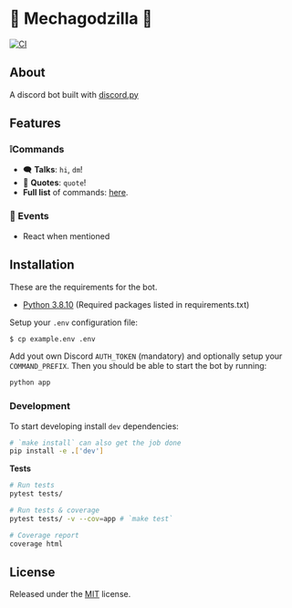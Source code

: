 # 🤖 Mechagodzilla 🦖

[![CI](https://github.com/allanjsouza/mechagodzilla/actions/workflows/ci.yml/badge.svg)](https://github.com/allanjsouza/mechagodzilla/actions/workflows/ci.yml)

## About

A discord bot built with [discord.py](https://discordpy.readthedocs.io)

## Features

### ❕Commands

- 🗨️ **Talks**: `hi`, `dm`!
- 💭 **Quotes**: `quote`!
- **Full list** of commands: [here](https://github.com/allanjsouza/mechagodzilla/blob/master/docs/COMMANDS.md).

### 🔔 Events

- React when mentioned

## Installation

These are the requirements for the bot.

- [Python 3.8.10](https://www.python.org/downloads) (Required packages listed in requirements.txt)

Setup your `.env` configuration file:

```sh
$ cp example.env .env
```

Add yout own Discord `AUTH_TOKEN` (mandatory) and optionally setup your `COMMAND_PREFIX`. Then you should be able to start the bot by running:

```sh
python app
```

### Development

To start developing install `dev` dependencies:

```sh
# `make install` can also get the job done
pip install -e .['dev']
```

**Tests**

```sh
# Run tests
pytest tests/

# Run tests & coverage
pytest tests/ -v --cov=app # `make test`

# Coverage report
coverage html
```

## License

Released under the [MIT](https://github.com/allanjsouza/mechagodzilla/blob/master/LICENSE) license.
